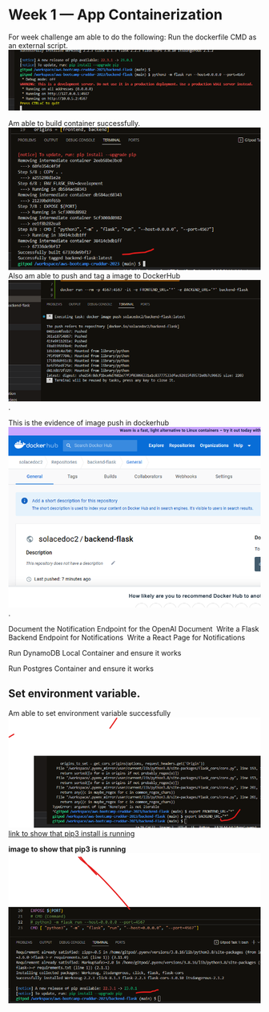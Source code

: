 # Week 1 — App Containerization
For week challenge am able to do the following:
Run the dockerfile CMD as an external script.
 ![Run_Dockerfile_CMD](assets/Dockerfile_RUN_at_CMD_wk1.png)
 
 Am able to build container successfully.
   ![Build_container_image](assets/build_container_image%20wk1.png)
   Also am able to push and tag a image to DockerHub
  ![Push_image_to_dockerhub](assets/push-Image%20_to_dockerhub_wk1.png).
  
  This is the evidence of image push in dockerhub
   ![Confirmation of_image In_dockerhub](assets/docker_img_pushto_dockerhub.png).

Document the Notification Endpoint for the OpenAI Document
 ![]()
Write a Flask Backend Endpoint for Notifications
 ![]()
Write a React Page for Notifications

Run DynamoDB Local Container and ensure it works
	
 Run Postgres Container and ensure it works
 ![]()

## Set environment variable.
Am able to set environment variable successfully 
 ![SET_env_variable]( assets/set_env_var_wk%201.png)
[link to show that pip3 install is running](https://4567-halimahakin-awsbootcamp-xdcmoy0r7vb.ws-eu90.gitpod.io/api/activities/home)

 **image to show that pip3 is running**
  ![Pip3_installed](assets/pip%20install%20image_wk1.png)

 
